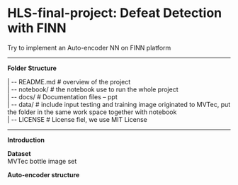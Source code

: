 # HLS-final-project: Defeat Detection with FINN
Try to implement an Auto-encoder NN on FINN platform
***
__Folder Structure__

| -- README.md		# overview of the project  
| -- notebook/     # the notebook use to run the whole project  
| -- docs/			  # Documentation files – ppt  
| -- data/       # include input testing and training image originated to MVTec, put the folder in the same work space together with notebook   
| -- LICENSE		  # License fiel, we use MIT License

***

__Introduction__

__Dataset__  
MVTec bottle image set  

__Auto-encoder structure__  


